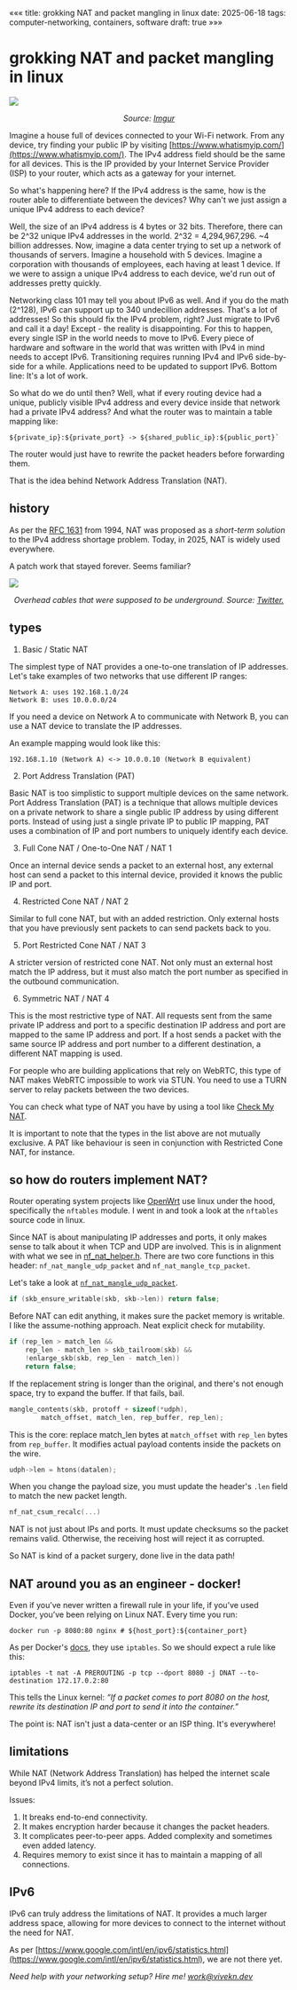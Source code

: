 «««
title: grokking NAT and packet mangling in linux
date: 2025-06-18
tags: computer-networking, containers, software
draft: true
»»»

# grokking NAT and packet mangling in linux

<img src="/static/images/NAT.png">
<p style="text-align:center"><i> Source: <a href="https://imgur.com/gallery/i-made-this-nat-1Ucb01N">Imgur</a> </i></p>

Imagine a house full of devices connected to your Wi-Fi network. From any device, try finding your public IP by visiting [https://www.whatismyip.com/](https://www.whatismyip.com/). The IPv4 address field should be the same for all devices. This is the IP provided by your Internet Service Provider (ISP) to your router, which acts as a gateway for your internet.

So what's happening here? If the IPv4 address is the same, how is the router able to differentiate between the devices? Why can't we just assign a unique IPv4 address to each device?

Well, the size of an IPv4 address is 4 bytes or 32 bits. Therefore, there can be 2^32 unique IPv4 addresses in the world. 2^32 = 4,294,967,296. ~4 billion addresses. Now, imagine a data center trying to set up a network of thousands of servers. Imagine a household with 5 devices. Imagine a corporation with thousands of employees, each having at least 1 device. If we were to assign a unique IPv4 address to each device, we'd run out of addresses pretty quickly.

Networking class 101 may tell you about IPv6 as well. And if you do the math (2^128), IPv6 can support up to 340 undecillion addresses. That's a lot of addresses! So this should fix the IPv4 problem, right? Just migrate to IPv6 and call it a day! Except - the reality is disappointing. For this to happen, every single ISP in the world needs to move to IPv6. Every piece of hardware and software in the world that was written with IPv4 in mind needs to accept IPv6. Transitioning requires running IPv4 and IPv6 side-by-side for a while. Applications need to be updated to support IPv6. Bottom line: It's a lot of work.

So what do we do until then? Well, what if every routing device had a unique, publicly visible  IPv4 address and every device inside that network had a private IPv4 address? And what the router was to maintain a table mapping like:

```
${private_ip}:${private_port} -> ${shared_public_ip}:${public_port}`
```

The router would just have to rewrite the packet headers before forwarding them.

That is the idea behind Network Address Translation (NAT).

## history

As per the [RFC 1631](https://www.rfc-editor.org/rfc/rfc1631) from 1994, NAT was proposed as a *short-term solution* to the IPv4 address shortage problem. Today, in 2025, NAT is widely used everywhere.

A patch work that stayed forever. Seems familiar?

<img src="/static/images/wire-patch.jpeg">
<p style="text-align:center"><i> Overhead cables that were supposed to be underground. Source: <a href="https://x.com/CoreyJMahler/status/1931057608162685149/photo/1">Twitter. </a> </i></p>

## types

1. Basic / Static NAT

The simplest type of NAT provides a one-to-one translation of IP addresses.
Let's take examples of two networks that use different IP ranges:
```
Network A: uses 192.168.1.0/24
Network B: uses 10.0.0.0/24
```

If you need a device on Network A to communicate with Network B, you can use a NAT device to translate the IP addresses.

An example mapping would look like this:
```
192.168.1.10 (Network A) <-> 10.0.0.10 (Network B equivalent)
```

2. Port Address Translation (PAT)

Basic NAT is too simplistic to support multiple devices on the same network. Port Address Translation (PAT) is a technique that allows multiple devices on a private network to share a single public IP address by using different ports. Instead of using just a single private IP to public IP mapping, PAT uses a combination of IP and port numbers to uniquely identify each device.

3. Full Cone NAT / One-to-One NAT / NAT 1

Once an internal device sends a packet to an external host, any external host can send a packet to this internal device, provided it knows the public IP and port.

4. Restricted Cone NAT / NAT 2

Similar to full cone NAT, but with an added restriction. Only external hosts that you have previously sent packets to can send packets back to you.

5. Port Restricted Cone NAT / NAT 3

A stricter version of restricted cone NAT. Not only must an external host match the IP address, but it must also match the port number as specified in the outbound communication.

6. Symmetric NAT / NAT 4

This is the most restrictive type of NAT. All requests sent from the same private IP address and port to a specific destination IP address and port are mapped to the same IP address and port. If a host sends a packet with the same source IP address and port number to a different destination, a different NAT mapping is used.

For people who are building applications that rely on WebRTC, this type of NAT makes WebRTC impossible to work via STUN. You need to use a TURN server to relay packets between the two devices.

You can check what type of NAT you have by using a tool like [Check My NAT](https://www.checkmynat.com/).

It is important to note that the types in the list above are not mutually exclusive. A PAT like behaviour is seen in conjunction with Restricted Cone NAT, for instance.

## so how do routers implement NAT?

Router operating system projects like [OpenWrt](https://openwrt.org/) use linux under the hood, specifically the `nftables` module. I went in and took a look at the `nftables` source code in linux.

Since NAT is about manipulating IP addresses and ports, it only makes sense to talk about it when TCP and UDP are involved. This is in alignment with what we see in [nf_nat_helper.h](https://github.com/torvalds/linux/blob/e04c78d86a9699d136910cfc0bdcf01087e3267e/include/net/netfilter/nf_nat_helper.h). There are two core functions in this header: `nf_nat_mangle_udp_packet` and `nf_nat_mangle_tcp_packet`.

Let's take a look at [`nf_nat_mangle_udp_packet`](https://github.com/torvalds/linux/blob/e04c78d86a9699d136910cfc0bdcf01087e3267e/net/netfilter/nf_nat_helper.c#L136).

```c
if (skb_ensure_writable(skb, skb->len)) return false;
```
Before NAT can edit anything, it makes sure the packet memory is writable. I like the assume-nothing approach. Neat explicit check for mutability.

```c
if (rep_len > match_len &&
    rep_len - match_len > skb_tailroom(skb) &&
    !enlarge_skb(skb, rep_len - match_len))
    return false;
```
If the replacement string is longer than the original, and there's not enough space, try to expand the buffer. If that fails, bail.

```c
mangle_contents(skb, protoff + sizeof(*udph),
		match_offset, match_len, rep_buffer, rep_len);
```
This is the core: replace match_len bytes at `match_offset` with `rep_len` bytes from `rep_buffer`. It modifies actual payload contents inside the packets on the wire.

```c
udph->len = htons(datalen);
```
When you change the payload size, you must update the header's `.len` field to match the new packet length.

```c
nf_nat_csum_recalc(...)
```
NAT is not just about IPs and ports. It must update checksums so the packet remains valid. Otherwise, the receiving host will reject it as corrupted.

So NAT is kind of a packet surgery, done live in the data path!

## NAT around you as an engineer - docker!

Even if you’ve never written a firewall rule in your life, if you’ve used Docker, you’ve been relying on Linux NAT. Every time you run:
```
docker run -p 8080:80 nginx # ${host_port}:${container_port}
```

As per Docker's [docs](https://docs.docker.com/engine/network/packet-filtering-firewalls/), they use `iptables`. So we should expect a rule like this:
```
iptables -t nat -A PREROUTING -p tcp --dport 8080 -j DNAT --to-destination 172.17.0.2:80
```

This tells the Linux kernel: <i>“If a packet comes to port 8080 on the host, rewrite its destination IP and port to send it into the container.”</i>

The point is: NAT isn't just a data-center or an ISP thing. It's everywhere!

## limitations

While NAT (Network Address Translation) has helped the internet scale beyond IPv4 limits, it’s not a perfect solution.

Issues:
1. It breaks end-to-end connectivity.
2. It makes encryption harder because it changes the packet headers.
3. It complicates peer-to-peer apps. Added complexity and sometimes even added latency.
4. Requires memory to exist since it has to maintain a mapping of all connections.

## IPv6

IPv6 can truly address the limitations of NAT. It provides a much larger address space, allowing for more devices to connect to the internet without the need for NAT.

As per [https://www.google.com/intl/en/ipv6/statistics.html](https://www.google.com/intl/en/ipv6/statistics.html), we are not there yet.

<i>Need help with your networking setup? Hire me! [work@vivekn.dev](mailto:work@vivekn.dev)</i>
